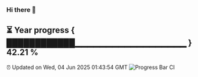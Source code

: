 ### Hi there 👋
⏳ Year progress { ████████████▁▁▁▁▁▁▁▁▁▁▁▁▁▁▁▁▁▁ } 42.21 %
---
⏰ Updated on Wed, 04 Jun 2025 01:43:54 GMT
![Progress Bar CI](https://github.com/liununu/liununu/workflows/Progress%20Bar%20CI/badge.svg)

